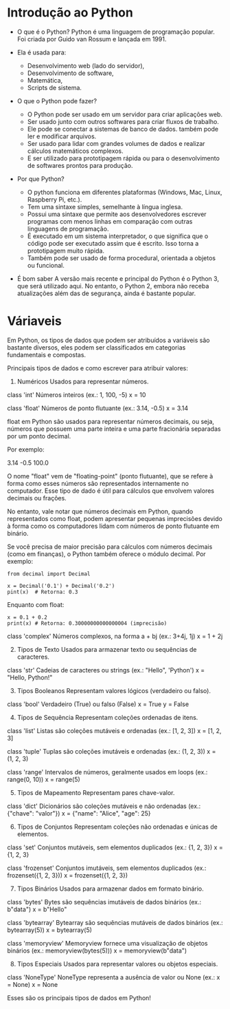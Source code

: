 # Introdução ao Python
- O que é o Python?
Python é uma linguagem de programação popular. Foi criada por Guido van Rossum e lançada em 1991.

- Ela é usada para:

   * Desenvolvimento web (lado do servidor),
   * Desenvolvimento de software,
   * Matemática,
   * Scripts de sistema.

- O que o Python pode fazer?
   * O Python pode ser usado em um servidor para criar aplicações web.
   * Ser usado junto com outros softwares para criar fluxos de trabalho.
   * Ele pode se conectar a sistemas de banco de dados. também pode ler e modificar arquivos.
   * Ser usado para lidar com grandes volumes de dados e realizar cálculos matemáticos complexos.
   * E ser utilizado para prototipagem rápida ou para o desenvolvimento de softwares prontos para produção.

- Por que Python?
   * O python funciona em diferentes plataformas (Windows, Mac, Linux, Raspberry Pi, etc.).
   * Tem uma sintaxe simples, semelhante à língua inglesa.
   * Possui uma sintaxe que permite aos desenvolvedores escrever programas com menos linhas em comparação com outras linguagens de programação.
   * É executado em um sistema interpretador, o que significa que o código pode ser executado assim que é escrito. Isso torna a prototipagem muito rápida.
   * Também pode ser usado de forma procedural, orientada a objetos ou funcional.
   
- É bom saber
A versão mais recente e principal do Python é o Python 3, que será utilizado aqui. No entanto, o Python 2, embora não receba atualizações além das de segurança, ainda é bastante popular.

# Váriaveis 

Em Python, os tipos de dados que podem ser atribuídos a variáveis são bastante diversos, 
eles podem ser classificados em categorias fundamentais e compostas.

Principais tipos de dados e como escrever para atribuir valores:

1. Numéricos
Usados para representar números.

class 'int'
Números inteiros (ex.: 1, 100, -5)
    x = 10

class 'float'
Números de ponto flutuante (ex.: 3.14, -0.5)
    x = 3.14

float em Python são usados para representar números decimais, 
ou seja, números que possuem uma parte inteira e uma parte fracionária separadas por um ponto decimal.

Por exemplo:

 3.14
 -0.5
 100.0

O nome "float" vem de "floating-point" (ponto flutuante), 
que se refere à forma como esses números são representados internamente no computador.
Esse tipo de dado é útil para cálculos que envolvem valores decimais ou frações.

No entanto, vale notar que números decimais em Python, quando representados como float, 
podem apresentar pequenas imprecisões devido à forma como os computadores lidam com números de ponto flutuante em binário.

Se você precisa de maior precisão para cálculos com números decimais (como em finanças),
o Python também oferece o módulo decimal. Por exemplo:

    from decimal import Decimal

    x = Decimal('0.1') + Decimal('0.2')
    pint(x)  # Retorna: 0.3

Enquanto com float:

    x = 0.1 + 0.2
    print(x) # Retorna: 0.30000000000000004 (imprecisão)

class 'complex'
Números complexos, na forma a + bj (ex.: 3+4j, 1j)
    x = 1 + 2j


2. Tipos de Texto
Usados para armazenar texto ou sequências de caracteres.

class 'str'
Cadeias de caracteres ou strings (ex.: "Hello", 'Python')
    x = "Hello, Python!"


3. Tipos Booleanos
Representam valores lógicos (verdadeiro ou falso).

class 'bool'
Verdadeiro (True) ou falso (False)
    x = True
    y = False


4. Tipos de Sequência
Representam coleções ordenadas de itens.

class 'list'
Listas são coleções mutáveis e ordenadas (ex.: [1, 2, 3])
    x = [1, 2, 3]

class 'tuple'
Tuplas são coleções imutáveis e ordenadas (ex.: (1, 2, 3))
    x = (1, 2, 3)

class 'range'
Intervalos de números, geralmente usados em loops (ex.: range(0, 10))
    x = range(5)


5. Tipos de Mapeamento
Representam pares chave-valor.

class 'dict'
Dicionários são coleções mutáveis e não ordenadas (ex.: {"chave": "valor"})
    x = {"name": "Alice", "age": 25}


6. Tipos de Conjuntos
Representam coleções não ordenadas e únicas de elementos.

class 'set'
Conjuntos mutáveis, sem elementos duplicados (ex.: {1, 2, 3})
    x = {1, 2, 3}

class 'frozenset'
Conjuntos imutáveis, sem elementos duplicados (ex.: frozenset({1, 2, 3}))
    x = frozenset({1, 2, 3})


7. Tipos Binários
Usados para armazenar dados em formato binário.

class 'bytes'
Bytes são sequências imutáveis de dados binários (ex.: b"data")
    x = b"Hello"

class 'bytearray'
Bytearray são sequências mutáveis de dados binários (ex.: bytearray(5))
    x = bytearray(5)

class 'memoryview'
Memoryview fornece uma visualização de objetos binários (ex.: memoryview(bytes(5)))
    x = memoryview(b"data")


8. Tipos Especiais
Usados para representar valores ou objetos especiais.

class 'NoneType'
NoneType representa a ausência de valor ou None (ex.: x = None)
    x = None

Esses são os principais tipos de dados em Python!
